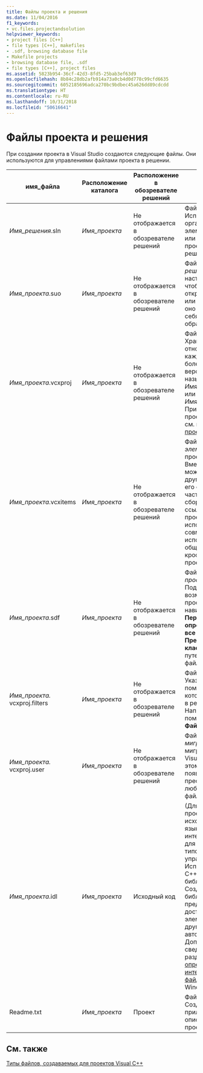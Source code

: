 ```yaml
---
title: Файлы проекта и решения
ms.date: 11/04/2016
f1_keywords:
- vc.files.projectandsolution
helpviewer_keywords:
- project files [C++]
- file types [C++], makefiles
- .sdf, browsing database file
- Makefile projects
- browsing database file, .sdf
- file types [C++], project files
ms.assetid: 5823b954-36cf-42d3-8fd5-25bab3ef63d9
ms.openlocfilehash: 8b84c28db2afb914a73a0cb4d0d778c99cfd6635
ms.sourcegitcommit: 6052185696adca270bc9bdbec45a626dd89cdcdd
ms.translationtype: HT
ms.contentlocale: ru-RU
ms.lasthandoff: 10/31/2018
ms.locfileid: "50616641"
---
```

# <a name="project-and-solution-files"></a>Файлы проекта и решения

При создании проекта в Visual Studio создаются следующие файлы. Они используются для управлениями файлами проекта в решении.

|имя_файла|Расположение каталога|Расположение в обозревателе решений|Описание:|
|--------------|------------------------|--------------------------------|-----------------|
|*Имя_решения*.sln|*Имя_проекта*|Не отображается в обозревателе решений|Файл *решения*. Используется для организации всех элементов проекта или нескольких проектов в единое решение.|
|*Имя_проекта*.suo|*Имя_проекта*|Не отображается в обозревателе решений|Файл *параметров решения*. Сохраняет настройки решения, чтобы при любом открытии проекта или файла в решении оно выглядело и вело себя необходимым образом.|
|*Имя_проекта*.vcxproj|*Имя_проекта*|Не отображается в обозревателе решений|Файл *проекта*. Хранит информацию, относящуюся к каждому проекту. (В более ранних версиях этот файл назывался *Имя_проекта*.vcproj или *Имя_проекта*.dsp.) Пример файла проекта Visual C++ см. в разделе [Файлы проекта](../ide/project-files.md).|
|*Имя_проекта*.vcxitems|*Имя_проекта*|Не отображается в обозревателе решений|Файл *проекта общих элементов*. Этот проект не создается.  Вместо этого на него может сослаться другой проект C++, и его файлы станут частью процесса сборки ссылающегося проекта. Это можно использовать для совместного использования общего кода в кроссплатформенных проектах C++.|
|*Имя_проекта*.sdf|*Имя_проекта*|Не отображается в обозревателе решений|Файл *базы данных просмотра*. Поддерживает возможности просмотра и навигации, такие как **Перейти к определению**, **Найти все ссылки** и **Представление классов**. Создается путем анализа файлов заголовков.|
|*Имя_проекта.* vcxproj.filters|*Имя_проекта*|Не отображается в обозревателе решений|Файл *фильтров*. Указывает, куда поместить файл, который добавляется в решение. Например, H-файл помещается в узел **Файлы заголовков**.|
|*Имя_проекта.* vcxproj.user|*Имя_проекта*|Не отображается в обозревателе решений|Файл *пользователя миграции*. После миграции проекта из Visual Studio 2008 в этом файле появляются данные, преобразованные из любых VSPROPS-файлов.|
|*Имя_проекта*.idl|*Имя_проекта*|Исходный код|(Для конкретных проектов) Содержит исходный код на языке описания интерфейсов (IDL) для библиотеки типов элементов управления. Используется Visual C++ для создания библиотеки типов. Созданная библиотека предоставляет доступ к интерфейсу элемента управления другим клиентам автоматизации. Дополнительные сведения см. в разделе [Файл определения интерфейса (IDL-файл)](/windows/desktop/Rpc/the-interface-definition-language-idl-file) для пакета Windows SDK.|
|Readme.txt|*Имя_проекта*|Проект|Файл *сведений*. Создается мастером приложений и описывает файлы в проекте.|

## <a name="see-also"></a>См. также

[Типы файлов, создаваемых для проектов Visual C++](../ide/file-types-created-for-visual-cpp-projects.md)